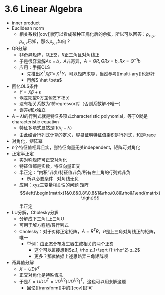 # 3.6 Linear Algebra
- inner product
- Euclidean norm
  - 相关系数[[cov]]就可以看成某种正规化后的余弦，所以可以回答：$\rho_{x,y}, \rho_{x,z}$已知，那么$\rho_{y,z}$如何？
- QR分解
  - 非奇异矩阵，$Q$正交，$R$正三角且对角线正
  - 于是很容易解$Ax=b$，$A$非奇异，$A=QR, QRx=b,Rx=Q^{-1}b$
  - 应用：手撕OLS
    - 先推出$X^TX \hat \beta = X^TY$，可以矩阵求导，当然参考[[multi-ary]]也挺好
    - 再解$ \hat \beta$
- 回忆OLS条件
  - $Y=X\beta +\epsilon$
  - 误差期望0方差恒定不相关
  - 没有相关系数为1的regressor对（否则系数解不唯一）
  - 误差$\epsilon$和$x$独立
- $A-\lambda I$的行列式就是特征多项式characteristic polynomial，等于0就是characteristic equation
  - 特征多项式显然是$\prod (\lambda_i - \lambda)$
  - 由此结合行列式计算的定义，容易证明特征值乘积是行列式，和是trace
- 对角化，矩阵幂
- n个特征值相异且实，则特征向量无关independent，矩阵可对角化
- 正定半正定
  - 实对称矩阵可正交对角化
  - 特征值都是实数，特征向量正交
  - 半正定：“内积”非负/特征值非负/所有左上角的行列式非负
    - 所以必要条件：对角线无负
  - 应用：xyz三变量相关性的问题
矩阵
$$\left(\begin{matrix}1&0.8&0.8\\0.8&1&\rho\\0.8&\rho&1\end{matrix}\right)$$
半正定
- LU分解，Cholesky分解
  - 分解成下三角L上三角U
  - 可用于解方程组/算行列式
  - Cholesky：对于对称正定矩阵，$A=R^TR$，$R$是上三角对角线正的矩阵，唯一
    - 举例：由正态分布发生器生成相关的两个正态
      - 这个可以直接想到$z_1, \rho z_1+\sqrt {1-\rho^2} z_2$
      - 更多？那就依据上述思路弄三角矩阵呗
- 奇异值分解
  - $X=UDV^T$
  - 正交对角化是特殊情况
  - 于是$\Sigma  = UDU^T = UD^{1/2}(UD^{1/2})^T$，这也可以用来解这题
    - 回忆[[transform]]中的[[cov]]即可